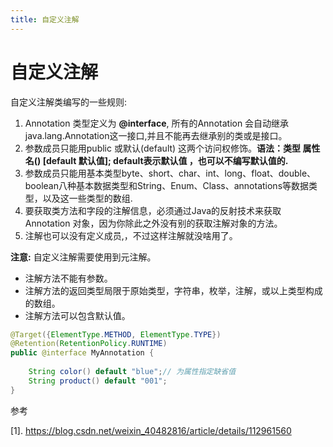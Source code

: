 ```yaml
---
title: 自定义注解
---
```



# 自定义注解

自定义注解类编写的一些规则:

1.  Annotation 类型定义为 **@interface**, 所有的Annotation 会自动继承java.lang.Annotation这一接口,并且不能再去继承别的类或是接口。
2.  参数成员只能用public 或默认(default) 这两个访问权修饰。**语法：类型 属性名() [default 默认值];   default表示默认值 ，也可以不编写默认值的.**
3.  参数成员只能用基本类型byte、short、char、int、long、float、double、boolean八种基本数据类型和String、Enum、Class、annotations等数据类型，以及这一些类型的数组.
4.  要获取类方法和字段的注解信息，必须通过Java的反射技术来获取 Annotation 对象，因为你除此之外没有别的获取注解对象的方法。
5.  注解也可以没有定义成员,，不过这样注解就没啥用了。

**注意:** 自定义注解需要使用到元注解。

- 注解方法不能有参数。
- 注解方法的返回类型局限于原始类型，字符串，枚举，注解，或以上类型构成的数组。
- 注解方法可以包含默认值。



~~~java
@Target({ElementType.METHOD, ElementType.TYPE})
@Retention(RetentionPolicy.RUNTIME)
public @interface MyAnnotation {
	
	String color() default "blue";// 为属性指定缺省值
	String product() default "001";
}
~~~









参考

[1]. https://blog.csdn.net/weixin_40482816/article/details/112961560